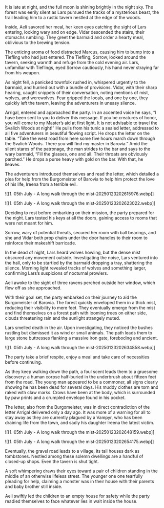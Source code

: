 It is late at night, and the full moon is shining brightly in the night sky. The forest was eerily silent as Lars pursued the tracks of a mysterious beast, the trail leading him to a rustic tavern nestled at the edge of the woods.
 
Inside, Aeli savored her meal, her keen eyes catching the sight of Lars entering, looking wary and on edge. Vidar descended the stairs, their stomachs rumbling. They greet the barmaid and order a hearty meal, oblivious to the brewing tension.
 
The enticing aroma of food distracted Marcus, causing him to bump into a Tiefling who had just entered. The Tiefling, Sorrow, looked around the tavern, seeking warmth and refuge from the cold evening air. Lars, unfamiliar with Tieflings, eyed Sorrow cautiously, his hand never straying far from his weapon.
 
As night fell, a panicked townfolk rushed in, whispered urgently to the barmaid, and hurried out with a bundle of provisions. Vidar, with their sharp hearing, caught snippets of their conversation, noting mentions of mist, wolves, and werewolves. Fear gripped the locals, and one by one, they quickly left the tavern, leaving the adventurers in uneasy silence.
 
Arrigal, entered and approached the party. In an accented voice he says, “I have been sent to you to deliver this message. If you be creatures of honor, you will come to my Master’s aid at first light. It is not advisable to travel the Svalich Woods at night!” He pulls from his tunic a sealed letter, addressed to all five adventurers in beautiful flowing script. He drops the letter on the table. “Take the west road from here some five hours march down through the Svalich Woods. There you will find my master in Barovia.” Amid the silent stares of the patronage, the man strides to the bar and says to the wary barmaid, “Fill the glasses, one and all. Their throats are obviously parched.” He drops a purse heavy with gold on the bar. With that, he lleaves.
 
The adventurers introduced themselves and read the letter, which detailed a plea for help from the Burgomeister of Barovia to help him protect the love of his life, Ireena from a terrible evil.
 
![[1. 05th July - A long walk through the mist-20250123202615976.webp]]
 
![[1. 05th July - A long walk through the mist-20250123202623022.webp]]

 
Deciding to rest before embarking on their mission, the party prepared for the night. Lars tested his keys at all the doors, gaining access to rooms that were not meant for him.
 
Sorrow, wary of potential threats, secured her room with ball bearings, and she and Vidar both prop chairs under the door handles to their room to reinforce their makeshift barricade.
 
In the dead of night, Lars heard wolves howling, but the dense mist obscured any movement outside. Investigating the noise, Lars ventured into the hall, only to be startled by the barmaid dropping a tray, shattering the silence. Morning light revealed tracks of wolves and something larger, confirming Lars’s suspicions of nocturnal prowlers.
 
Aeli awoke to the sight of three ravens perched outside her window, which flew off as she approached.
 
With their goal set, the party embarked on their journey to aid the Burgomeister of Barovia. The forest quickly enveloped them in a thick mist, reducing their visibility to mere feet. They eventually emerge from the mist and find themselves on a forest path with looming trees on either side, clouds threatening rain and the sunlight strangely muted.
 
Lars smelled death in the air. Upon investigating, they noticed the bushes rustling but dismissed it as wind or small animals. The path leads them to large stone buttresses flanking a massive iron gate, foreboding and ancient.
 
![[1. 05th July - A long walk through the mist-20250123202634858.webp]]

 The party take a brief respite, enjoy a meal and take care of necessities before continuing.
 
 As they keep walking down the path, a foul scent leads them to a gruesome discovery: a human corpse half-buried in the underbrush about fifteen feet from the road. The young man appeared to be a commoner, all signs clearly showing he has been dead for several days. His muddy clothes are torn and raked with claw marks. Crows have been at the body, which is surrounded by paw prints and a crumpled envelope found in his pocket.
 
The letter, also from the Burgomeister, was in direct contradiction of the letter Arrigal delivered only a day ago. It was more of a warning for all to stay away as they are currently plagued by a Vampyr, who has been draining life from the town, and sadly his daughter Ireena the latest victim.
 
![[1. 05th July - A long walk through the mist-20250123202648159.webp]]
 
![[1. 05th July - A long walk through the mist-20250123202654175.webp]]
 
Eventually, the gravel road leads to a village, its tall houses dark as tombstones. Nestled among these solemn dwellings are a handful of closed-up shops. Even the tavern is shut tight.
 
A soft whimpering draws their eyes toward a pair of children standing in the middle of an otherwise lifeless street. The younger one one tearfully pleading for help, claiming a monster was in their house with their parents and baby brother still inside.
 
Aeli swiftly led the children to an empty house for safety while the party readied themselves to face whatever lies in wait inside the house.